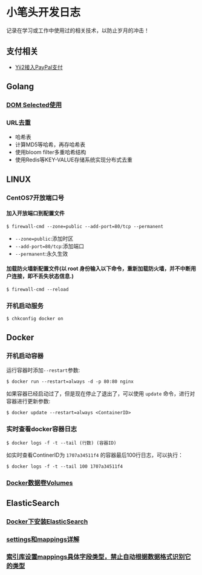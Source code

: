 # 小笔头开发日志

记录在学习或工作中使用过的相关技术，以防止岁月的冲击！

## 支付相关

- [Yii2接入PayPal支付](markdown/pay/yii2_join_up_paypal.md)

## Golang

### [DOM Selected使用](https://www.flysnow.org/2018/01/20/golang-goquery-examples-selector.html)

### URL去重

- 哈希表
- 计算MD5等哈希，再存哈希表
- 使用bloom filter多重哈希结构
- 使用Redis等KEY-VALUE存储系统实现分布式去重

## LINUX

### CentOS7开放端口号

#### 加入开放端口到配置文件

```shell
$ firewall-cmd --zone=public --add-port=80/tcp --permanent
```

- `--zone=public`:添加时区
- `--add-port=80/tcp`:添加端口
- `--permanent`:永久生效

#### 加载防火墙新配置文件(以 root 身份输入以下命令，重新加载防火墙，并不中断用户连接，即不丢失状态信息.)

```shell
$ firewall-cmd --reload
```

### 开机启动服务

```shell
$ chkconfig docker on
```
## Docker

### 开机启动容器

运行容器时添加`--restart`参数:
```shell
$ docker run --restart=always -d -p 80:80 nginx
```

如果容器已经启动过了，但是现在停止了退出了，可以使用 `update` 命令，进行对容器进行更新参数:
```shell
$ docker update --restart=always <ContainerID>
```

### 实时查看docker容器日志

```shell
$ docker logs -f -t --tail (行数) (容器ID)
```

如实时查看ContinerID为 `1707a34511f4` 的容器最后100行日志，可以执行：

```shell
$ docker logs -f -t --tail 100 1707a34511f4
```
### [Docker数据卷Volumes](./markdown/docker/Docker数据卷Volumes.md)

## ElasticSearch

### [Docker下安装ElasticSearch](./markdown/elasticsearch/docker-install-elasticsearch.md)

### [settings和mappings详解](https://www.cnblogs.com/zlslch/p/6474424.html)

### [索引库设置mappings具体字段类型，禁止自动根据数据格式识别它的类型](https://blog.csdn.net/wfs1994/article/details/80766935)

